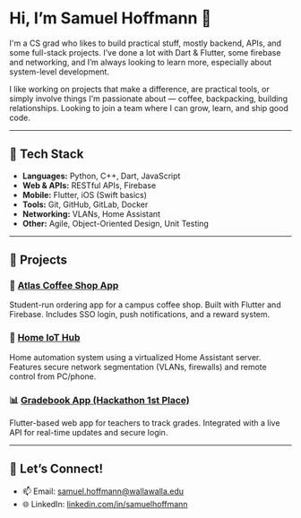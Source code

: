 # Hi, I’m Samuel Hoffmann 👋

I'm a CS grad who likes to build practical stuff, mostly backend, APIs, and some full-stack projects. I’ve done a lot with Dart & Flutter, some firebase and networking, and I’m always looking to learn more, especially about system-level development.

I like working on projects that make a difference, are practical tools, or simply involve things I'm passionate about — coffee, backpacking, building relationships. Looking to join a team where I can grow, learn, and ship good code.


---

## 🔧 Tech Stack

- **Languages:** Python, C++, Dart, JavaScript
- **Web & APIs:** RESTful APIs, Firebase
- **Mobile:** Flutter, iOS (Swift basics)
- **Tools:** Git, GitHub, GitLab, Docker
- **Networking:** VLANs, Home Assistant
- **Other:** Agile, Object-Oriented Design, Unit Testing

---

## 🚀 Projects

### 🧋 [Atlas Coffee Shop App](https://github.com/yourusername/atlas-coffee-app)
Student-run ordering app for a campus coffee shop. Built with Flutter and Firebase. Includes SSO login, push notifications, and a reward system.

### 🏡 [Home IoT Hub](https://github.com/yourusername/home-iot-hub)
Home automation system using a virtualized Home Assistant server. Features secure network segmentation (VLANs, firewalls) and remote control from PC/phone.

### 📊 [Gradebook App (Hackathon 1st Place)](https://github.com/yourusername/gradebook-app)
Flutter-based web app for teachers to track grades. Integrated with a live API for real-time updates and secure login.

---

## 🤝 Let’s Connect!

- 📫 Email: samuel.hoffmann@wallawalla.edu
- 🌐 LinkedIn: [linkedin.com/in/samuelhoffmann](https://www.linkedin.com/in/samuel-hoffmann-5b944923a/)
